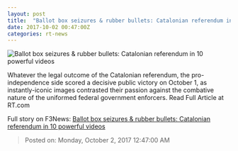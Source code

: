 ```yaml
---
layout: post
title:  "Ballot box seizures & rubber bullets: Catalonian referendum in 10 powerful videos"
date: 2017-10-02 00:47:00Z
categories: rt-news
---
```


![Ballot box seizures & rubber bullets: Catalonian referendum in 10 powerful videos](https://cdn.rt.com/files/2017.10/article/59d17c2ffc7e9305228b4567.jpg)

Whatever the legal outcome of the Catalonian referendum, the pro-independence side scored a decisive public victory on October 1, as instantly-iconic images contrasted their passion against the combative nature of the uniformed federal government enforcers. Read Full Article at RT.com


Full story on F3News: [Ballot box seizures & rubber bullets: Catalonian referendum in 10 powerful videos](http://www.f3nws.com/n/MtFSJD)

> Posted on: Monday, October 2, 2017 12:47:00 AM
